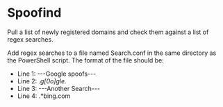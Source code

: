 # Spoofind
Pull a list of newly registered domains and check them against a list of regex searches.

Add regex searches to a file named Search.conf in the same directory as the PowerShell script.
The format of the file should be:

- Line 1: ---Google spoofs---
- Line 2: .*g[0o]gle.*
- Line 3: ---Another Search---
- Line 4: .*bing\.com
